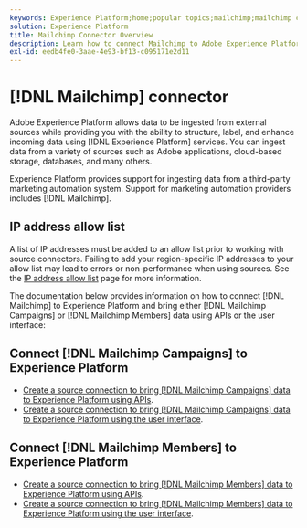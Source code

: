 ```yaml
---
keywords: Experience Platform;home;popular topics;mailchimp;mailchimp campaigns;mailchimp members
solution: Experience Platform
title: Mailchimp Connector Overview
description: Learn how to connect Mailchimp to Adobe Experience Platform using APIs or the user interface.
exl-id: eedb4fe0-3aae-4e93-bf13-c095171e2d11
---
```

# [!DNL Mailchimp] connector

Adobe Experience Platform allows data to be ingested from external sources while providing you with the ability to structure, label, and enhance incoming data using [!DNL Experience Platform] services. You can ingest data from a variety of sources such as Adobe applications, cloud-based storage, databases, and many others.

Experience Platform provides support for ingesting data from a third-party marketing automation system. Support for marketing automation providers includes [!DNL Mailchimp].

## IP address allow list

A list of IP addresses must be added to an allow list prior to working with source connectors. Failing to add your region-specific IP addresses to your allow list may lead to errors or non-performance when using sources. See the [IP address allow list](../../ip-address-allow-list.md) page for more information.

The documentation below provides information on how to connect [!DNL Mailchimp] to Experience Platform and bring either [!DNL Mailchimp Campaigns] or [!DNL Mailchimp Members] data using APIs or the user interface:

## Connect [!DNL Mailchimp Campaigns] to Experience Platform

* [Create a source connection to bring [!DNL Mailchimp Campaigns] data to Experience Platform using APIs](../../tutorials/api/create/marketing-automation/mailchimp-campaign.md).
* [Create a source connection to bring [!DNL Mailchimp Campaigns] data to Experience Platform using the user interface](../../tutorials/ui/create/marketing-automation/mailchimp-campaigns.md).

## Connect [!DNL Mailchimp Members] to Experience Platform

* [Create a source connection to bring [!DNL Mailchimp Members] data to Experience Platform using APIs](../../tutorials/api/create/marketing-automation/mailchimp-members.md).
* [Create a source connection to bring [!DNL Mailchimp Members] data to Experience Platform using the user interface](../../tutorials/ui/create/marketing-automation/mailchimp-members.md).